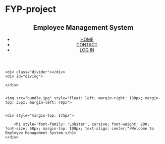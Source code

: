 # FYP-project
<!DOCTYPE html>

<html>
<head>
	<title>Employee Management System</title>
	<link href="https://fonts.googleapis.com/css?family=Lobster|Montserrat" rel="stylesheet">
	<link rel="stylesheet" type="text/css" href="styleindex.css">
</head>
<body>
	<header>
		<nav>
			<h1>Employee Management System</h1>
			<ul id="navli">
				<li><a class="homered" href="index.html">HOME</a></li>
				<li><a class="homeblack" href="contact.html">CONTACT</a></li>
				<li><a class="homeblack" href="elogin.html">LOG IN</a></li>
			</ul>
		</nav>
	</header>
	
	<div class="divider"></div>
	<div id="divimg">
		
	</div>

	
	<img src="bundle.jpg" style="float: left; margin-right: 100px; margin-top: 35px; margin-left: 70px">
	

	<div style="margin-top: 175px">
		
		<h1 style="font-family: 'Lobster', cursive; font-weight: 200; font-size: 50px; margin-top: 100px; text-align: center;">Welcome to Employee Management System.</h1>
	</div>
		

	
</body>
</html>
